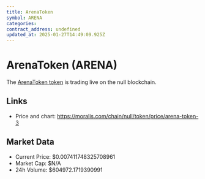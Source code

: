 ```yaml
---
title: ArenaToken
symbol: ARENA
categories: 
contract_address: undefined
updated_at: 2025-01-27T14:49:09.925Z
---
```


# ArenaToken (ARENA)
The [ArenaToken token](https://moralis.com/chain/null/token/price/arena-token-3) is trading live on the null blockchain.

## Links
- Price and chart: https://moralis.com/chain/null/token/price/arena-token-3

## Market Data
- Current Price: $0.007411748325708961
- Market Cap: $N/A
- 24h Volume: $604972.1719390991
